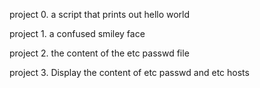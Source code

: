 project 0. a script that prints out hello world

project 1. a confused smiley face 

project 2.  the content of the etc passwd file

project 3. Display the content of etc passwd and etc hosts 
